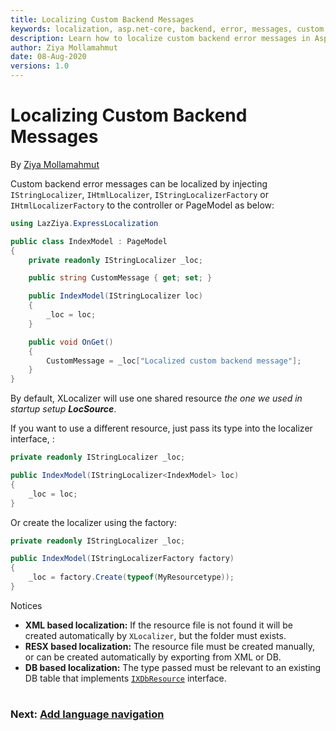 ```yaml
---
title: Localizing Custom Backend Messages
keywords: localization, asp.net-core, backend, error, messages, custom
description: Learn how to localize custom backend error messages in Asp.Net Core web app.
author: Ziya Mollamahmut
date: 08-Aug-2020
versions: 1.0
---
```


# Localizing Custom Backend Messages

By [Ziya Mollamahmut][0]

Custom backend error messages can be localized by injecting `IStringLocalizer`, `IHtmlLocalizer`, `IStringLocalizerFactory` or `IHtmlLocalizerFactory` to the controller or PageModel as below:

````csharp
using LazZiya.ExpressLocalization

public class IndexModel : PageModel
{
    private readonly IStringLocalizer _loc;

    public string CustomMessage { get; set; }

    public IndexModel(IStringLocalizer loc)
    {
        _loc = loc;
    }

    public void OnGet() 
    {
        CustomMessage = _loc["Localized custom backend message"];
    }
}
````

By default, XLocalizer will use one shared resource _the one we used in startup setup **LocSource**_.

If you want to use a different resource, just pass its type into the localizer interface, :
````csharp
private readonly IStringLocalizer _loc;

public IndexModel(IStringLocalizer<IndexModel> loc)
{
    _loc = loc;
}
```` 

Or create the localizer using the factory:
````csharp
private readonly IStringLocalizer _loc;

public IndexModel(IStringLocalizerFactory factory)
{
    _loc = factory.Create(typeof(MyResourcetype));
}
```` 

Notices
 - **XML based localization:** If the resource file is not found it will be created automatically by `XLocalizer`, but the folder must exists.
 - **RESX based localization:** The resource file must be created manually, or can be created automatically by exporting from XML or DB.
 - **DB based localization:** The type passed must be relevant to an existing DB table that implements [`IXDbResource`][1] interface.


#
### Next: [Add language navigation][2]
#

[0]:https://github.com/LazZiya
[1]:https://github.com/LazZiya/XLocalizer.DB/blob/master/XLocalizer.DB/Models/IXDbResource.cs
[2]:../XLocalizer/language-navigation.md